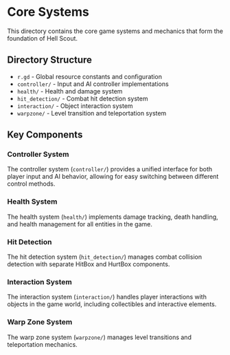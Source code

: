 # Core Systems

This directory contains the core game systems and mechanics that form the foundation of Hell Scout.

## Directory Structure

- `r.gd` - Global resource constants and configuration
- `controller/` - Input and AI controller implementations
- `health/` - Health and damage system
- `hit_detection/` - Combat hit detection system
- `interaction/` - Object interaction system
- `warpzone/` - Level transition and teleportation system

## Key Components

### Controller System
The controller system (`controller/`) provides a unified interface for both player input and AI behavior, allowing for easy switching between different control methods.

### Health System
The health system (`health/`) implements damage tracking, death handling, and health management for all entities in the game.

### Hit Detection
The hit detection system (`hit_detection/`) manages combat collision detection with separate HitBox and HurtBox components.

### Interaction System
The interaction system (`interaction/`) handles player interactions with objects in the game world, including collectibles and interactive elements.

### Warp Zone System
The warp zone system (`warpzone/`) manages level transitions and teleportation mechanics.
